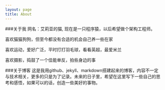 ```yaml
---
layout: page
title: About
---
```



###关于我
网名：艾莉亚的猫,
现在是一只程序猿，以后希望做个架构工程师。


喜欢猫猫狗狗，但至今都没有合适的机会自己养一些在家

喜欢运动，爱好广泛，平时打打羽毛球，看看英超，最爱米兰

喜欢摄影，捣鼓了一个佳能单反，拍些身边的事


###关于博客
这是我用github、jekyll、markdown搭建起来的博客，内容不一定与技术相关，更多的只是为了记录。未来的日子里，希望在这里写下一些自己的思考和感悟，如果可以的话，创造一些美好的事物。

